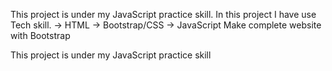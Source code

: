 This project is under my JavaScript practice skill.
In this project I have use Tech skill.
    -> HTML
    -> Bootstrap/CSS
    -> JavaScript
Make complete website with Bootstrap

This project is under my JavaScript practice skill

